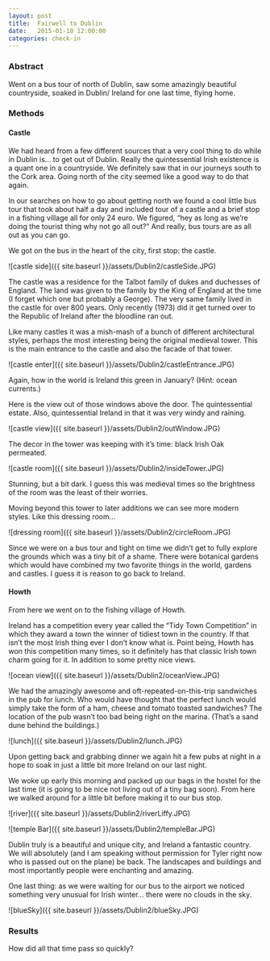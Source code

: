 ```yaml
---
layout: post
title:  Fairwell to Dublin
date:   2015-01-10 12:00:00
categories: check-in
---
```


### Abstract
Went on a bus tour of north of Dublin, saw some amazingly beautiful countryside, soaked in Dublin/ Ireland for one last time, flying home. 

### Methods

#### Castle
We had heard from a few different sources that a very cool thing to do while in Dublin is… to get out of Dublin. Really the quintessential Irish existence is a quant one in a countryside. We definitely saw that in our journeys south to the Cork area. Going north of the city seemed like a good way to do that again. 

In our searches on how to go about getting north we found a cool little bus tour that took about half a day and included tour of a castle and a brief stop in a fishing village all for only 24 euro. We figured, “hey as long as we’re doing the tourist thing why not go all out?” And really, bus tours are as all out as you can go. 

We got on the bus in the heart of the city, first stop: the castle. 

![castle side]({{ site.baseurl }}/assets/Dublin2/castleSide.JPG)

The castle was a residence for the Talbot family of dukes and duchesses of England. The land was given to the family by the King of England at the time (I forget which one but probably a George). The very same family lived in the castle for over 800 years. Only recently (1973) did it get turned over to the Republic of Ireland after the bloodline ran out. 

Like many castles it was a mish-mash of a bunch of different architectural styles, perhaps the most interesting being the original medieval tower. This is the main entrance to the castle and also the facade of that tower. 

![castle enter]({{ site.baseurl }}/assets/Dublin2/castleEntrance.JPG)

Again, how in the world is Ireland this green in January? (Hint: ocean currents.) 

Here is the view out of those windows above the door. The quintessential estate. Also, quintessential Ireland in that it was very windy and raining. 

![castle view]({{ site.baseurl }}/assets/Dublin2/outWindow.JPG)

The decor in the tower was keeping with it’s time: black Irish Oak permeated. 

![castle room]({{ site.baseurl }}/assets/Dublin2/insideTower.JPG)

Stunning, but a bit dark. I guess this was medieval times so the brightness of the room was the least of their worries. 

Moving beyond this tower to later additions we can see more modern styles. Like this dressing room… 

![dressing room]({{ site.baseurl }}/assets/Dublin2/circleRoom.JPG)

Since we were on a bus tour and tight on time we didn’t get to fully explore the grounds which was a tiny bit of a shame. There were botanical gardens which would have combined my two favorite things in the world, gardens and castles. I guess it is reason to go back to Ireland. 

#### Howth
From here we went on to the fishing village of Howth. 

Ireland has a competition every year called the “Tidy Town Competition” in which they award a town the winner of tidiest town in the country. If that isn’t the most Irish thing ever I don’t know what is. Point being, Howth has won this competition many times, so it definitely has that classic Irish town charm going for it. In addition to some pretty nice views.

![ocean view]({{ site.baseurl }}/assets/Dublin2/oceanView.JPG)

We had the amazingly awesome and oft-repeated-on-this-trip sandwiches in the pub for lunch. Who would have thought that the perfect lunch would simply take the form of a ham, cheese and tomato toasted sandwiches? The location of the pub wasn’t too bad being right on the marina. (That’s a sand dune behind the buildings.) 

![lunch]({{ site.baseurl }}/assets/Dublin2/lunch.JPG)

Upon getting back and grabbing dinner we again hit a few pubs at night in a hope to soak in just a little bit more Ireland on our last night. 

We woke up early this morning and packed up our bags in the hostel for the last time (it is going to be nice not living out of a tiny bag soon). From here we walked around for a little bit before making it to our bus stop. 

![river]({{ site.baseurl }}/assets/Dublin2/riverLiffy.JPG)

![temple Bar]({{ site.baseurl }}/assets/Dublin2/templeBar.JPG)

Dublin truly is a beautiful and unique city, and Ireland a fantastic country. We will absolutely (and I am speaking without permission for Tyler right now who is passed out on the plane) be back. The landscapes and buildings and most importantly people were enchanting and amazing. 

One last thing: as we were waiting for our bus to the airport we noticed something very unusual for Irish winter… there were no clouds in the sky. 

![blueSky]({{ site.baseurl }}/assets/Dublin2/blueSky.JPG)

### Results
 How did all that time pass so quickly? 


[jekyll]:      http://jekyllrb.com
[jekyll-gh]:   https://github.com/jekyll/jekyll
[jekyll-help]: https://github.com/jekyll/jekyll-help
